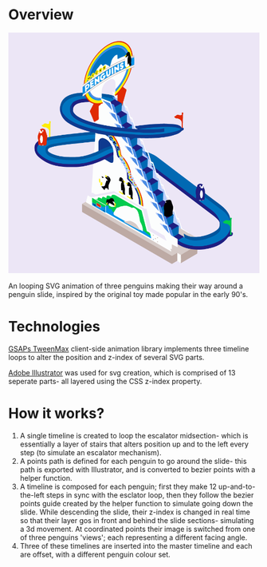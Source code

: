 # Overview

![Penguin Race](./Penguin.png)

An looping SVG animation of three penguins making their way around a penguin slide, inspired by the original toy made popular in the early 90's.

# Technologies
[GSAPs TweenMax](https://greensock.com/gsap) client-side animation library implements three timeline loops to alter the position and z-index of several SVG parts. 

[Adobe Illustrator](https://adobe-illustrator.en.softonic.com/mac) was used for svg creation, which is comprised of 13 seperate parts- all layered using the CSS z-index property.

# How it works?

1. A single timeline is created to loop the escalator midsection- which is essentially a layer of stairs that alters position up and to the left every step (to simulate an escalator mechanism).
2. A points path is defined for each penguin to go around the slide- this path is exported with Illustrator, and is converted to bezier points with a helper function.
3. A timeline is composed for each penguin; first they make 12 up-and-to-the-left steps in sync with the esclator loop, then they follow the bezier points guide created by the helper function to simulate going down the slide. While descending the slide, their z-index is changed in real time so that their layer gos in front and behind the slide sections- simulating a 3d movement. At coordinated points their image is switched from one of three penguins 'views'; each representing a different facing angle.
4. Three of these timelines are inserted into the master timeline and each are offset, with a different penguin colour set. 
